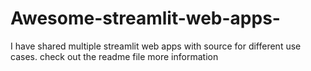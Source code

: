 # Awesome-streamlit-web-apps-
I have shared multiple streamlit web apps with source for different use cases. check out the readme file more information
